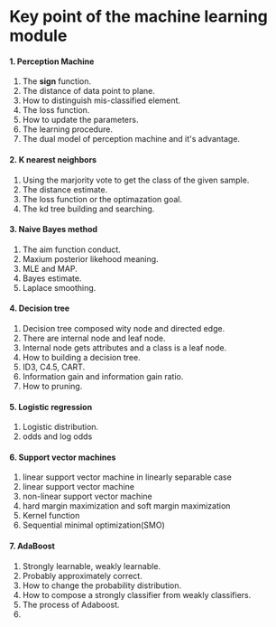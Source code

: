 # Key point of the machine learning module

#### 1. Perception Machine
1. The **sign** function.
2. The distance of data point to plane.
3. How to distinguish mis-classified element.
4. The loss function.
5. How to update the parameters.
6. The learning procedure.
7. The dual model of perception machine and it's advantage.

#### 2. K nearest neighbors
1. Using the marjority vote to get the class of the given sample.
2. The distance estimate.
3. The loss function or the optimazation goal.
4. The kd tree building and searching.

#### 3. Naive Bayes method
1. The aim function conduct.
2. Maxium posterior likehood meaning.
3. MLE and MAP.
4. Bayes estimate.
5. Laplace smoothing.

#### 4. Decision tree
1. Decision tree composed wity node and directed edge.
2. There are internal node and leaf node.
3. Internal node gets attributes and a class is a leaf node.
4. How to building a decision tree.
5. ID3, C4.5, CART.
6. Information gain and information gain ratio.
7. How to pruning.

#### 5. Logistic regression
1. Logistic distribution.
2. odds and log odds

#### 6. Support vector machines
1. linear support vector machine in linearly separable case
2. linear support vector machine
3. non-linear support vector machine
4. hard margin maximization and soft margin maximization
5. Kernel function
6. Sequential minimal optimization(SMO)

#### 7. AdaBoost
1. Strongly learnable, weakly learnable.
2. Probably approximately correct.
3. How to change the probability distribution.
4. How to compose a strongly classifier from weakly classifiers.
5. The process of Adaboost.
6. 
